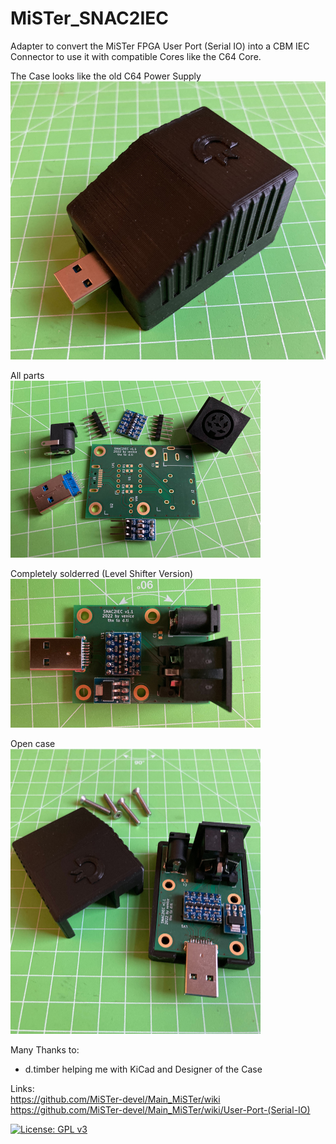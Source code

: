 # MiSTer_SNAC2IEC
Adapter to convert the MiSTer FPGA User Port (Serial IO) into a CBM IEC Connector to use it with compatible Cores like the C64 Core.  
  
The Case looks like the old C64 Power Supply  
<img src="https://github.com/venice1200/MiSTer_SNAC2IEC/blob/main/Pictures/Case.jpg" width="600" class="center" />
  
All parts  
<img src="https://github.com/venice1200/MiSTer_SNAC2IEC/blob/main/Pictures/Parts.jpg" width="400" class="center" />
  
Completely solderred (Level Shifter Version)  
<img src="https://github.com/venice1200/MiSTer_SNAC2IEC/blob/main/Pictures/Complete.jpg" width="400" class="center" />
  
Open case  
<img src="https://github.com/venice1200/MiSTer_SNAC2IEC/blob/main/Pictures/Case_Open.jpg" width="400" class="center" />
  
Many Thanks to:
*  d.timber helping me with KiCad and Designer of the Case
  
Links:  
https://github.com/MiSTer-devel/Main_MiSTer/wiki  
https://github.com/MiSTer-devel/Main_MiSTer/wiki/User-Port-(Serial-IO)  
  
  
[![License: GPL v3](https://img.shields.io/badge/License-GPLv3-blue.svg)](https://www.gnu.org/licenses/gpl-3.0)

